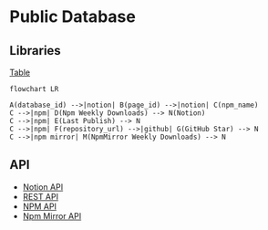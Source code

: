 # Public Database

## Libraries
[Table](https://zhengbangbo.notion.site/75dc1174b0394f04acde30a004683f68?v=f6eac247a5be498d8387ad3febdbd548)

```mermaid
flowchart LR

A(database_id) -->|notion| B(page_id) -->|notion| C(npm_name)
C -->|npm| D(Npm Weekly Downloads) --> N(Notion)
C -->|npm| E(Last Publish) --> N
C -->|npm| F(repository_url) -->|github| G(GitHub Star) --> N
C -->|npm mirror| M(NpmMirror Weekly Downloads) --> N
```

## API

- [Notion API](https://developers.notion.com/reference)
- [REST API](https://docs.github.com/en/rest)
- [NPM API](./src/api/npm.ts)
- [Npm Mirror API](./src/api/npmmirror.ts)
